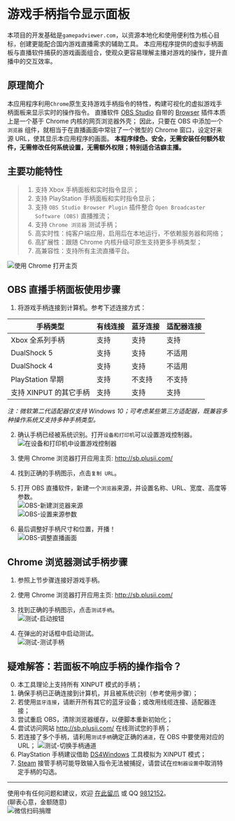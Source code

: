 # 游戏手柄指令显示面板
本项目的开发基础是`gamepadviewer.com`，以资源本地化和使用便利性为核心目标，创建更能配合国内游戏直播需求的辅助工具。
本应用程序提供的虚拟手柄面板与直播软件捕获的游戏画面组合，使观众更容易理解主播对游戏的操作，提升直播中的交互效率。


## 原理简介
本应用程序利用`Chrome`原生支持游戏手柄指令的特性，构建可视化的虚拟游戏手柄面板来显示实时的操作指令。
直播软件 [OBS Studio] 自带的 [Browser] 插件本质上是一个基于 Chrome 内核的网页浏览器外壳；
因此，只要在 OBS 中添加一个 `浏览器` 组件，就相当于在直播画面中常驻了一个微型的 Chrome 窗口，设定好来源 URL，使其显示本应用程序的画面。
**本程序绿色、安全，无需安装任何额外软件，无需修改任何系统设置，无需额外权限；特别适合洁癖主播。**  


## 主要功能特性
> 1. 支持 Xbox 手柄面板和实时指令显示；
> 2. 支持 PlayStation 手柄面板和实时指令显示；
> 3. 支持 `OBS Studio Browser Plugin` 插件整合 `Open Broadcaster Software (OBS)` 直播推流；
> 4. 支持 `Chrome 浏览器` 测试手柄；
> 5. 高实时性：纯客户端应用，启用后在本地运行，不依赖服务器和网络；
> 6. 高扩展性：跟随 Chrome 内核升级可原生支持更多手柄类型；
> 7. 高兼容性：支持所有主流直播平台。  

![使用 Chrome 打开主页](images/home.jpg)
  
  
  
## OBS 直播手柄面板使用步骤
1. 将游戏手柄连接到计算机。参考下述连接方式：

|手柄类型              |有线连接    |蓝牙连接    |适配器连接   |
|-------              |-------    |-------    |-------     |
|Xbox 全系列手柄       |支持        |支持       |支持         |
|DualShock 5          |支持        |支持       |不适用       |
|DualShock 4          |支持        |支持       |不适用       |
|PlayStation 早期      |支持        |不支持     |不支持       |
|支持 XINPUT 的其它手柄 |支持        |支持       |支持        |

*注：微软第二代适配器仅支持 Windows 10；可考虑某些第三方适配器，既兼容多种操作系统又支持多种手柄类型。*
  
2. 确认手柄已经被系统识别。打开`设备和打印机`可以设置游戏控制器。  
![在设备和打印机中设置游戏控制器](images/devices.jpg)

3. 使用 Chrome 浏览器打开应用主页: http://sb.plusii.com/
4. 找到正确的手柄图示，点击`复制 URL`。
5. 打开 OBS 直播软件，新建一个`浏览器`来源，并设置名称、URL、宽度、高度等参数。  
![OBS-新建浏览器来源](images/obs-1.jpg)  
![OBS-设置来源参数](images/obs-2.jpg)  

6. 最后调整好手柄尺寸和位置，开播！  
![OBS-调整直播画面](images/obs-3.jpg)
  
  
  
## Chrome 浏览器测试手柄步骤
1. 参照上节步骤连接好游戏手柄。
2. 使用 Chrome 浏览器打开应用主页: http://sb.plusii.com/
3. 找到正确的手柄图示，点击`测试手柄`。  
![测试-启动按钮](images/test-1.jpg)

4. 在弹出的对话框中启动测试。  
![测试-测试手柄](images/test-2.jpg)
  
  
## 疑难解答：若面板不响应手柄的操作指令？
0. 本工具理论上支持所有 XINPUT 模式的手柄；
1. 确保手柄已正确连接到计算机，并且被系统识别（参考使用步骤）；
2. 若使用`蓝牙连接`，请断开所有其它的蓝牙设备；或改用线缆连接、适配器连接；
3. 尝试重启 OBS，清除浏览器缓存，以便脚本重新初始化；
4. 尝试访问网站 http://sb.plusii.com/ 在线测试您的手柄；
5. 若连接了多个手柄，请利用`测试手柄`确定正确的`通道`，在 OBS 中要使用对应的 URL；
![测试-切换手柄通道](images/test-3.jpg)
6. PlayStation 手柄建议借助 [DS4Windows] 工具模拟为 XINPUT 模式；
7. [Steam] 接管手柄可能导致输入指令无法被捕捉，请尝试在`控制器设置`中取消特定手柄的勾选。  
  
  
-------------------------------------------------  
使用中有任何问题和建议，欢迎 [在此留爪] 或 QQ [9812152]。  
(聊表心意，金额随意)  
![微信扫码捐赠](https://static.plusii.com/images/donate-wechat.jpg)


[OBS Studio]: https://obsproject.com/
[Browser]: https://obsproject.com/forum/resources/browser-plugin.115/
[DS4Windows]: https://ryochan7.github.io/ds4windows-site/
[Steam]: https://store.steampowered.com/
[在此留爪]: https://github.com/HeddaZ/shoubing/issues
[9812152]: tencent://message/?uin=9812152
